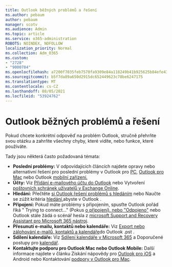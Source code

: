 ```yaml
---
title: Outlook běžných problémů a řešení
ms.author: pebaum
author: pebaum
manager: scotv
ms.audience: Admin
ms.topic: article
ms.service: o365-administration
ROBOTS: NOINDEX, NOFOLLOW
localization_priority: Normal
ms.collection: Adm_O365
ms.custom:
- "2728"
- "9000784"
ms.openlocfilehash: a7200f7035feb7570fa9309e84a118249b41b925625b84efe43e7c5f480daeca
ms.sourcegitcommit: b5f7da89a650d2915dc652449623c78be6247175
ms.translationtype: MT
ms.contentlocale: cs-CZ
ms.lasthandoff: 08/05/2021
ms.locfileid: "53924762"
---
```

# <a name="outlook-common-issues-and-resolutions"></a>Outlook běžných problémů a řešení

Pokud chcete konkrétní odpověď na problém Outlook, stručně přehrňte svou otázku a zahrňte všechny chyby, které vidíte, nebo funkce, které používáte.

Tady jsou některá často požadovaná témata:

- **Poslední problémy:**  V odpovídajících článcích najdete opravy nebo alternativní řešení pro poslední problémy v Outlook pro [PC](https://support.office.com/article/ecf61305-f84f-4e13-bb73-95a214ac1230), [Outlook pro Mac](https://support.office.com/article/54afa5e3-db38-422a-9d94-3b55330ded8e) nebo Outlook [mobilní zařízení.](https://support.office.com/article/a264ef01-9c88-48fb-9285-7017e4f31f02)
- **Účty:**  Viz [Přidání e-mailového účtu do Outlook](https://support.office.com/article/6e27792a-9267-4aa4-8bb6-c84ef146101b) nebo Vytvoření [poštovních schránek uživatelů v Exchange Online](https://docs.microsoft.com/Exchange/recipients-in-exchange-online/create-user-mailboxes).
- **Hledání:**  Přečtěte [si Outlook řešení problémů s hledáním](https://support.office.com/article/2556b11f-f4d8-46be-b0a7-de33a3f4f066) nebo Naučte se zúžit kritéria [hledání,](https://support.office.com/article/D824D1E9-A255-4C8A-8553-276FB895A8DA)abyste v Outlook .
- **Připojení:**  Pokud máte problémy s připojením, spusťte Outlook pořád říká " Trying to connect..." (Pokus [o připojení). nebo "Odpojeno"](https://aka.ms/SaRA-OutlookDisconnect) nebo [](https://aka.ms/SaRA-OutlookPwdPrompt) Outlook stále žádá o scénář hesla z [microsoft Support and Recovery Assistant pro Microsoft 365 nástroj](https://diagnostics.outlook.com/#/).
- **Přesunutí e-mailu, kontaktů nebo kalendáře:**  Viz [Export nebo zálohování e-mailů, kontaktů a kalendáře](https://support.office.com/article/14252b52-3075-4e9b-be4e-ff9ef1068f91)do Outlook .pst .
- **Sdílení kalendáře:**  Viz [Sdílení kalendáře v Microsoft 365](https://support.office.com/article/b576ecc3-0945-4d75-85f1-5efafb8a37b4) a Doporučené postupy pro [kalendář](https://support.office.com/article/D93F72D3-2361-4E0D-8D6A-5C4939C17F39).
- **Kontaktujte podporu pro Outlook Mac nebo Outlook Mobile:**  Další informace najdete v článku Získání nápovědy pro [Outlook pro iOS](https://support.office.com/article/218a22d1-9fa5-4889-b689-de1c63493243) a Android nebo Kontaktování [podpory v Outlook pro Mac](https://support.office.com/article/d0410177-8e65-4487-93f7-206a3a3d71a8).
